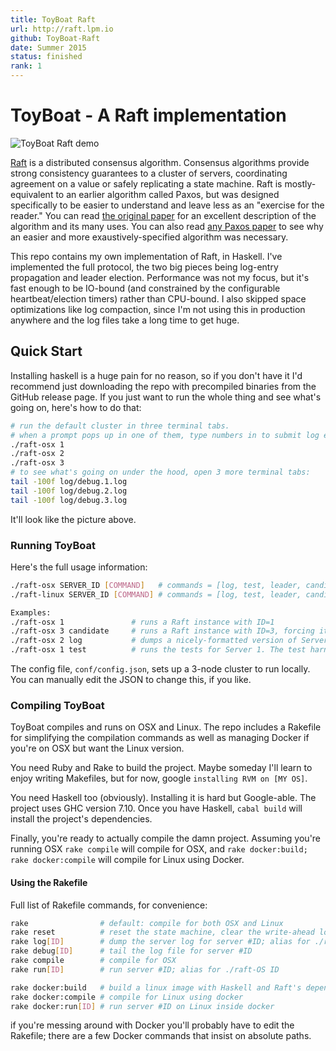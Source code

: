 ```yaml
---
title: ToyBoat Raft
url: http://raft.lpm.io
github: ToyBoat-Raft
date: Summer 2015
status: finished
rank: 1
---
```

# ToyBoat - A Raft implementation

![ToyBoat Raft demo](raft-demo.png?raw=true)

[Raft](https://raft.github.io/) is a distributed consensus algorithm. Consensus algorithms provide strong consistency guarantees to a cluster of servers, coordinating agreement on a value or safely replicating a state machine. Raft is mostly-equivalent to an earlier algorithm called Paxos, but was designed specifically to be easier to understand and leave less as an "exercise for the reader." You can read [the original paper](http://ramcloud.stanford.edu/raft.pdf) for an excellent description of the algorithm and its many uses. You can also read [any Paxos paper](http://research.microsoft.com/en-us/um/people/lamport/pubs/paxos-simple.pdf) to see why an easier and more exaustively-specified algorithm was necessary.

This repo contains my own implementation of Raft, in Haskell. I've implemented the full protocol, the two big pieces being log-entry propagation and leader election. Performance was not my focus, but it's fast enough to be IO-bound (and constrained by the configurable heartbeat/election timers) rather than CPU-bound. I also skipped space optimizations like log compaction, since I'm not using this in production anywhere and the log files take a long time to get huge.


## Quick Start

Installing haskell is a huge pain for no reason, so if you don't have it I'd recommend just downloading the repo with precompiled binaries from the GitHub release page. If you just want to run the whole thing and see what's going on, here's how to do that:

```bash
# run the default cluster in three terminal tabs.
# when a prompt pops up in one of them, type numbers in to submit log entries.
./raft-osx 1
./raft-osx 2
./raft-osx 3
# to see what's going on under the hood, open 3 more terminal tabs:
tail -100f log/debug.1.log
tail -100f log/debug.2.log
tail -100f log/debug.3.log
```

It'll look like the picture above.


### Running ToyBoat

Here's the full usage information:

```bash
./raft-osx SERVER_ID [COMMAND]   # commands = [log, test, leader, candidate, follower]
./raft-linux SERVER_ID [COMMAND] # commands = [log, test, leader, candidate, follower]

Examples:
./raft-osx 1               # runs a Raft instance with ID=1
./raft-osx 3 candidate     # runs a Raft instance with ID=3, forcing it into a particular starting role (candidate)
./raft-osx 2 log           # dumps a nicely-formatted version of Server 2's write-ahead log, found in db/log.ID.json.
./raft-osx 1 test          # runs the tests for Server 1. The test harness has been set up, but there aren't many tests.
```

The config file, `conf/config.json`, sets up a 3-node cluster to run locally. You can manually edit the JSON to change this, if you like.


### Compiling ToyBoat

ToyBoat compiles and runs on OSX and Linux. The repo includes a Rakefile for simplifying the compilation commands as well as managing Docker if you're on OSX but want the Linux version.

You need Ruby and Rake to build the project. Maybe someday I'll learn to enjoy writing Makefiles, but for now, google `installing RVM on [MY OS]`.

You need Haskell too (obviously). Installing it is hard but Google-able. The project uses GHC version 7.10. Once you have Haskell, `cabal build` will install the project's dependencies.

Finally, you're ready to actually compile the damn project. Assuming you're running OSX `rake compile` will compile for OSX, and `rake docker:build; rake docker:compile` will compile for Linux using Docker.


#### Using the Rakefile

Full list of Rakefile commands, for convenience:

```bash
rake                # default: compile for both OSX and Linux
rake reset          # reset the state machine, clear the write-ahead logs
rake log[ID]        # dump the server log for server #ID; alias for ./raft-OS ID log
rake debug[ID]      # tail the log file for server #ID
rake compile        # compile for OSX
rake run[ID]        # run server #ID; alias for ./raft-OS ID

rake docker:build   # build a linux image with Haskell and Raft's dependencies
rake docker:compile # compile for Linux using docker
rake docker:run[ID] # run server #ID on Linux inside docker
```
if you're messing around with Docker you'll probably have to edit the Rakefile; there are a few Docker commands that insist on absolute paths.
